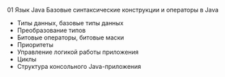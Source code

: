 01 Язык Java
Базовые синтаксические конструкции и операторы в Java
* Типы данных, базовые типы данных
* Преобразование типов
* Битовые операторы, битовые маски
* Приоритеты
* Управление логикой работы приложения
* Циклы
* Структура консольного Java-приложения